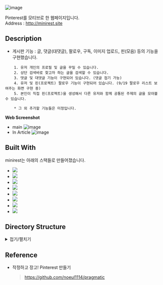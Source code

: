 ![image](https://user-images.githubusercontent.com/53895822/190969244-37e2186a-1d99-497a-bbfc-49c79eab7f7c.png)


Pinterest를 모티브로 한 웹페이지입니다.  
Address : http://minirest.site

## Description
* 게시판 기능 : 글, 댓글(대댓글), 팔로우, 구독, 이미지 업로드, 핀(모음) 등의 기능을 구현했습니다.  
```
    1. 유저 개인의 프로필 및 글을 꾸밀 수 있습니다.
    2. 상단 검색바로 찾고자 하는 글을 검색할 수 있습니다.
    3. 댓글 및 대댓글 기능이 구현되어 있습니다. (댓글 접기 가능)
    4. 유저 및 핀(프로젝트) 팔로우 기능이 구현되어 있습니다. (9/19 팔로우 리스트 보여주는 화면 구현 중)
    5. 본인이 직접 핀(프로젝트)을 생성해서 다른 유저와 함께 공통된 주제의 글을 모아볼 수 있습니다.
    
    * 그 외 추가할 기능들은 미정입니다.
```


**Web Screenshot**
* main
![image](https://user-images.githubusercontent.com/53895822/190965072-e51c11fb-75a8-431c-8d1c-52db7f59f50d.png)
* In Article
![image](https://user-images.githubusercontent.com/53895822/190965026-5000271b-e1f4-4e17-8d21-57ee4a6f22ec.png)


## Built With
minirest는 아래의 스택들로 만들어졌습니다.

* <img src="https://img.shields.io/badge/python-3776AB?style=for-the-badge&logo=python&logoColor=white">
* <img src="https://img.shields.io/badge/django-092E20?style=for-the-badge&logo=django&logoColor=white">
* <img src="https://img.shields.io/badge/javascript-F7DF1E?style=for-the-badge&logo=javascript&logoColor=black">
* <img src="https://img.shields.io/badge/html5-E34F26?style=for-the-badge&logo=html5&logoColor=white">
* <img src="https://img.shields.io/badge/bootstrap-7952B3?style=for-the-badge&logo=bootstrap&logoColor=white">
* <img src="https://img.shields.io/badge/postgresql-4169E1?style=for-the-badge&logo=postgresql&logoColor=white">
* <img src="https://img.shields.io/badge/docker-2496ED?style=for-the-badge&logo=docker&logoColor=white">
* <img src="https://img.shields.io/badge/amazonec2-FF9900?style=for-the-badge&logo=amazonec2&logoColor=white">

    

    
## Directory Structure

<details>
<summary>접기/펼치기</summary>

``` bash
├── README.md
├── accountapp
│   ├── admin.py
│   ├── apps.py
│   ├── decorators.py
│   ├── forms.py
│   ├── migrations
│   ├── models.py
│   ├── templates
│   │   └── accountapp
│   │       ├── create.html
│   │       ├── delete.html
│   │       ├── detail.html
│   │       ├── login.html
│   │       └── update.html
│   ├── urls.py
│   └── views.py
├── articleapp
│   ├── admin.py
│   ├── apps.py
│   ├── decorators.py
│   ├── forms.py
│   ├── migrations
│   ├── models.py
│   ├── templates
│   │   └── articleapp
│   │       ├── create.html
│   │       ├── delete.html
│   │       ├── detail.html
│   │       ├── list.html
│   │       ├── taggit
│   │       │   ├── cloud.html
│   │       │   └── list.html
│   │       └── update.html
│   ├── urls.py
│   └── views.py
├── commentapp
│   ├── admin.py
│   ├── apps.py
│   ├── decorators.py
│   ├── forms.py
│   ├── migrations
│   ├── models.py
│   ├── templates
│   │   └── commentapp
│   │       ├── create.html
│   │       ├── delete.html
│   │       ├── detail.html
│   │       └── update.html
│   ├── urls.py
│   └── views.py
├── config
│   ├── Dockerfile
│   ├── docker-compose.yml
│   └── nginx
│       ├── default.conf
│       └── nginx.conf
├── manage.py
├── media
│   ├── article
│   ├── profile
│   └── project
├── minirest
│   ├── asgi.py
│   ├── settings
│   │   ├── base.py
│   │   ├── local.py
│   │   └── prod.py
│   ├── urls.py
│   └── wsgi.py
├── profileapp
│   ├── admin.py
│   ├── apps.py
│   ├── decorators.py
│   ├── forms.py
│   ├── migrations
│   ├── models.py
│   ├── templates
│   │   └── profileapp
│   │       ├── create.html
│   │       └── update.html
│   ├── urls.py
│   └── views.py
├── projectapp
│   ├── admin.py
│   ├── apps.py
│   ├── forms.py
│   ├── migrations
│   ├── models.py
│   ├── templates
│   │   └── projectapp
│   │       ├── create.html
│   │       ├── detail.html
│   │       └── list.html
│   ├── urls.py
│   └── views.py
├── requirements.txt
├── searchapp
│   ├── admin.py
│   ├── apps.py
│   ├── forms.py
│   ├── migrations
│   ├── models.py
│   ├── templates
│   │   └── searchapp
│   │       └── search.html
│   ├── urls.py
│   └── views.py
├── static
│   ├── base.css
│   ├── fonts
│   │   ├── NanumSquareB.otf
│   │   ├── NanumSquareEB.otf
│   │   ├── NanumSquareL.otf
│   │   └── NanumSquareR.otf
│   └── js
│       ├── comment.js
│       └── magicgrid.js
├── subscribeapp
│   ├── admin.py
│   ├── apps.py
│   ├── migrations
│   ├── models.py
│   ├── templates
│   │   └── subscribeapp
│   │       └── list.html
│   ├── urls.py
│   └── views.py
└── templates
    ├── base.html
    ├── footer.html
    ├── head.html
    ├── header.html
    └── snippets
        ├── card.html
        ├── card_project.html
        ├── card_subs.html
        ├── list_fragment.html
        └── pagination.html
```
</details>

## Reference
- 작정하고 장고! Pinterest 만들기
  > https://github.com/noeul1114/pragmatic
